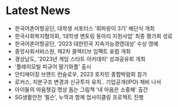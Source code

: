 # Latest News
-  한국어촌어항공단, 대학생 서포터스 ‘휘파랑이 3기’ 해단식 개최
-  한국사회복지협의회, ‘대학생 멘토링 동아리 지원사업’ 최종 평가회 성료
-  한국어촌어항공단, ‘2023 대한민국 지속가능경영대상’ 수상 영예
-  중앙사회서비스원, 제2차 콜렉티브 임팩트 포럼 개최
-  경상남도, '2023년 게임 스타트 아카데미' 성과공유회 개최
-  ‘플레이모빌 피규어 딸기와플’ 출시
-  안티에이징 브랜드 런슬로우, 2023 호치민 종합박람회 참가
-  로커스, 지분구조 변경과 신규투자 유치.. 기업공개(IPO) 채비 나서
-  아이들의 마음챙김 명상 돕는 그림책 ‘내 마음은 소중해’ 출간
-  SG생활안전 ‘필슨’, 누깍과 함께 업사이클링 프로젝트 진행
